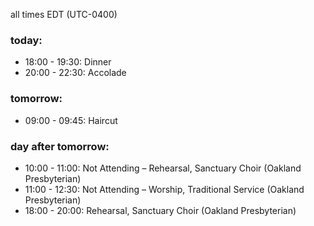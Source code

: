 all times EDT (UTC-0400)

### today:

* 18:00 - 19:30: Dinner 
* 20:00 - 22:30: Accolade

### tomorrow:

* 09:00 - 09:45: Haircut

### day after tomorrow:

* 10:00 - 11:00: Not Attending – Rehearsal, Sanctuary Choir (Oakland Presbyterian)
* 11:00 - 12:30: Not Attending – Worship, Traditional Service (Oakland Presbyterian)
* 18:00 - 20:00: Rehearsal, Sanctuary Choir (Oakland Presbyterian)
